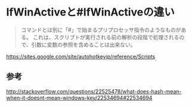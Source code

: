 ﻿# IfWinActiveと#IfWinActiveの違い

> コマンドとは別に「#」で始まるプリプロセッサ指令のようなものがある。
> これは、スクリプトが実行される前の解析の段階で処理されるので、引数に変数の参照を含めることは出来ない。

https://sites.google.com/site/autohotkeyjp/reference/Scripts

## 参考
http://stackoverflow.com/questions/22525478/what-does-hash-mean-when-it-doesnt-mean-windows-key/22534694#22534694
